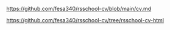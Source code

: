 https://github.com/fesa340/rsschool-cv/blob/main/cv.md

https://github.com/fesa340/rsschool-cv/tree/rsschool-cv-html
